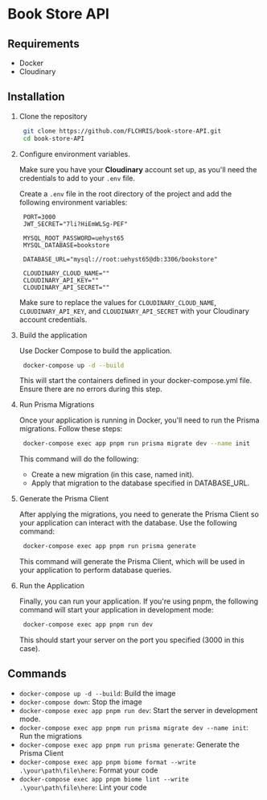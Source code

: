 # Book Store API

## Requirements

- Docker
- Cloudinary

## Installation

1. Clone the repository
   ```bash
    git clone https://github.com/FLCHRIS/book-store-API.git
    cd book-store-API
   ```
2. Configure environment variables.
   
   Make sure you have your **Cloudinary** account set up, as you'll need the credentials to add to your `.env` file.

   Create a `.env` file in the root directory of the project and add the following environment variables:
   ```env
    PORT=3000
    JWT_SECRET="7li?HiEmWLSg-PEF"

    MYSQL_ROOT_PASSWORD=uehyst65
    MYSQL_DATABASE=bookstore

    DATABASE_URL="mysql://root:uehyst65@db:3306/bookstore"

    CLOUDINARY_CLOUD_NAME=""
    CLOUDINARY_API_KEY=""
    CLOUDINARY_API_SECRET=""
   ```
   Make sure to replace the values for `CLOUDINARY_CLOUD_NAME`, `CLOUDINARY_API_KEY`, and `CLOUDINARY_API_SECRET` with your Cloudinary account credentials.

3. Build the application

   Use Docker Compose to build the application.
   ```bash
    docker-compose up -d --build
   ```
   This will start the containers defined in your docker-compose.yml file. Ensure there are no errors during this step.

4. Run Prisma Migrations

   Once your application is running in Docker, you'll need to run the Prisma migrations. Follow these steps:
   ```bash
    docker-compose exec app pnpm run prisma migrate dev --name init
   ```
   This command will do the following:

   - Create a new migration (in this case, named init).
   - Apply that migration to the database specified in DATABASE_URL.

5. Generate the Prisma Client

   After applying the migrations, you need to generate the Prisma Client so your application can interact with the database. Use the following command:
   ```bash
    docker-compose exec app pnpm run prisma generate
   ```
   This command will generate the Prisma Client, which will be used in your application to perform database queries.

6. Run the Application

   Finally, you can run your application. If you're using pnpm, the following command will start your application in development mode:
   ```bash
    docker-compose exec app pnpm run dev
   ```
   This should start your server on the port you specified (3000 in this case).

## Commands

- `docker-compose up -d --build`: Build the image
- `docker-compose down`: Stop the image
- `docker-compose exec app pnpm run dev`: Start the server in development mode.
- `docker-compose exec app pnpm run prisma migrate dev --name init`: Run the migrations
- `docker-compose exec app pnpm run prisma generate`: Generate the Prisma Client
- `docker-compose exec app pnpm biome format --write .\your\path\file\here`: Format your code
- `docker-compose exec app pnpm biome lint --write .\your\path\file\here`: Lint your code